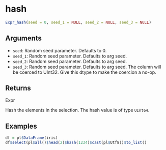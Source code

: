 # hash

```r
Expr_hash(seed = 0, seed_1 = NULL, seed_2 = NULL, seed_3 = NULL)
```

## Arguments

- `seed`: Random seed parameter. Defaults to 0.
- `seed_1`: Random seed parameter. Defaults to arg seed.
- `seed_2`: Random seed parameter. Defaults to arg seed.
- `seed_3`: Random seed parameter. Defaults to arg seed. The column will be coerced to UInt32. Give this dtype to make the coercion a no-op.

## Returns

Expr

Hash the elements in the selection. The hash value is of type `UInt64`.

## Examples

```r
df = pl$DataFrame(iris)
df$select(pl$all()$head(2)$hash(1234)$cast(pl$Utf8))$to_list()
```